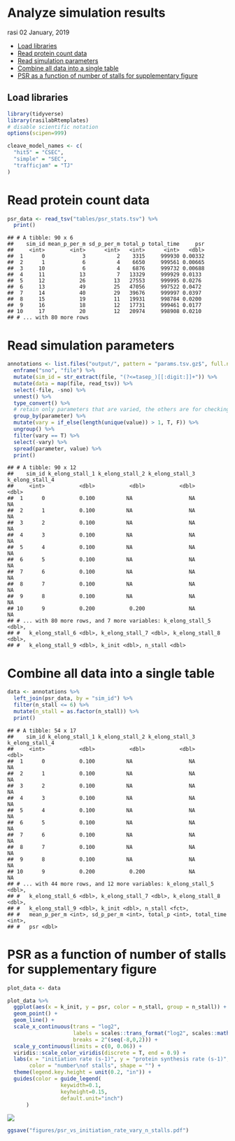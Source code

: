Analyze simulation results
================
rasi
02 January, 2019

-   [Load libraries](#load-libraries)
-   [Read protein count data](#read-protein-count-data)
-   [Read simulation parameters](#read-simulation-parameters)
-   [Combine all data into a single table](#combine-all-data-into-a-single-table)
-   [PSR as a function of number of stalls for supplementary figure](#psr-as-a-function-of-number-of-stalls-for-supplementary-figure)

Load libraries
--------------

``` r
library(tidyverse)
library(rasilabRtemplates)
# disable scientific notation
options(scipen=999)

cleave_model_names <- c(
  "hit5" = "CSEC",
  "simple" = "SEC",
  "trafficjam" = "TJ"
)
```

Read protein count data
=======================

``` r
psr_data <- read_tsv("tables/psr_stats.tsv") %>% 
  print()
```

    ## # A tibble: 90 x 6
    ##    sim_id mean_p_per_m sd_p_per_m total_p total_time     psr
    ##     <int>        <int>      <int>   <int>      <int>   <dbl>
    ##  1      0            3          2    3315     999930 0.00332
    ##  2      1            6          4    6650     999561 0.00665
    ##  3     10            6          4    6876     999732 0.00688
    ##  4     11           13          7   13329     999929 0.0133 
    ##  5     12           26         13   27553     999995 0.0276 
    ##  6     13           49         25   47056     997522 0.0472 
    ##  7     14           40         29   39676     999997 0.0397 
    ##  8     15           19         11   19931     998784 0.0200 
    ##  9     16           18         12   17731     999461 0.0177 
    ## 10     17           20         12   20974     998908 0.0210 
    ## # ... with 80 more rows

Read simulation parameters
==========================

``` r
annotations <- list.files("output/", pattern = "params.tsv.gz$", full.names = T) %>% 
  enframe("sno", "file") %>% 
  mutate(sim_id = str_extract(file, "(?<=tasep_)[[:digit:]]+")) %>% 
  mutate(data = map(file, read_tsv)) %>% 
  select(-file, -sno) %>% 
  unnest() %>% 
  type_convert() %>% 
  # retain only parameters that are varied, the others are for checking
  group_by(parameter) %>% 
  mutate(vary = if_else(length(unique(value)) > 1, T, F)) %>% 
  ungroup() %>% 
  filter(vary == T) %>% 
  select(-vary) %>% 
  spread(parameter, value) %>% 
  print()
```

    ## # A tibble: 90 x 12
    ##    sim_id k_elong_stall_1 k_elong_stall_2 k_elong_stall_3 k_elong_stall_4
    ##     <int>           <dbl>           <dbl>           <dbl>           <dbl>
    ##  1      0           0.100          NA                  NA              NA
    ##  2      1           0.100          NA                  NA              NA
    ##  3      2           0.100          NA                  NA              NA
    ##  4      3           0.100          NA                  NA              NA
    ##  5      4           0.100          NA                  NA              NA
    ##  6      5           0.100          NA                  NA              NA
    ##  7      6           0.100          NA                  NA              NA
    ##  8      7           0.100          NA                  NA              NA
    ##  9      8           0.100          NA                  NA              NA
    ## 10      9           0.200           0.200              NA              NA
    ## # ... with 80 more rows, and 7 more variables: k_elong_stall_5 <dbl>,
    ## #   k_elong_stall_6 <dbl>, k_elong_stall_7 <dbl>, k_elong_stall_8 <dbl>,
    ## #   k_elong_stall_9 <dbl>, k_init <dbl>, n_stall <dbl>

Combine all data into a single table
====================================

``` r
data <- annotations %>% 
  left_join(psr_data, by = "sim_id") %>% 
  filter(n_stall <= 6) %>%
  mutate(n_stall = as.factor(n_stall)) %>% 
  print()
```

    ## # A tibble: 54 x 17
    ##    sim_id k_elong_stall_1 k_elong_stall_2 k_elong_stall_3 k_elong_stall_4
    ##     <int>           <dbl>           <dbl>           <dbl>           <dbl>
    ##  1      0           0.100          NA                  NA              NA
    ##  2      1           0.100          NA                  NA              NA
    ##  3      2           0.100          NA                  NA              NA
    ##  4      3           0.100          NA                  NA              NA
    ##  5      4           0.100          NA                  NA              NA
    ##  6      5           0.100          NA                  NA              NA
    ##  7      6           0.100          NA                  NA              NA
    ##  8      7           0.100          NA                  NA              NA
    ##  9      8           0.100          NA                  NA              NA
    ## 10      9           0.200           0.200              NA              NA
    ## # ... with 44 more rows, and 12 more variables: k_elong_stall_5 <dbl>,
    ## #   k_elong_stall_6 <dbl>, k_elong_stall_7 <dbl>, k_elong_stall_8 <dbl>,
    ## #   k_elong_stall_9 <dbl>, k_init <dbl>, n_stall <fct>,
    ## #   mean_p_per_m <int>, sd_p_per_m <int>, total_p <int>, total_time <int>,
    ## #   psr <dbl>

PSR as a function of number of stalls for supplementary figure
==============================================================

``` r
plot_data <- data

plot_data %>%
  ggplot(aes(x = k_init, y = psr, color = n_stall, group = n_stall)) +
  geom_point() +
  geom_line() +
  scale_x_continuous(trans = "log2",
                     labels = scales::trans_format("log2", scales::math_format(2^.x)),
                     breaks = 2^(seq(-8,0,2))) +
  scale_y_continuous(limits = c(0, 0.06)) +
  viridis::scale_color_viridis(discrete = T, end = 0.9) +
  labs(x = "initiation rate (s-1)", y = "protein synthesis rate (s-1)",
       color = "number\nof stalls", shape = "") +
  theme(legend.key.height = unit(0.2, "in")) +
  guides(color = guide_legend(
                 keywidth=0.1,
                 keyheight=0.15,
                 default.unit="inch")
      )
```

![](/fh/fast/subramaniam_a/user/rasi/git/ribosome_collisions_yeast/modeling/simulation_runs/csec_model_vary_num_stalls/analyze_results_files/figure-markdown_github/unnamed-chunk-6-1.png)

``` r
ggsave("figures/psr_vs_initiation_rate_vary_n_stalls.pdf")
```
